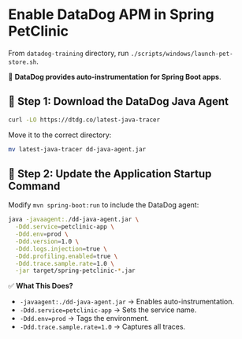 # Enable DataDog APM in Spring PetClinic

From `datadog-training` directory, run `./scripts/windows/launch-pet-store.sh`.

📌 **DataDog provides auto-instrumentation for Spring Boot apps**.

## **🔹 Step 1: Download the DataDog Java Agent**

```bash
curl -LO https://dtdg.co/latest-java-tracer
```

Move it to the correct directory:

```bash
mv latest-java-tracer dd-java-agent.jar
```

## **🔹 Step 2: Update the Application Startup Command**

Modify `mvn spring-boot:run` to include the DataDog agent:

```bash
java -javaagent:./dd-java-agent.jar \
  -Ddd.service=petclinic-app \
  -Ddd.env=prod \
  -Ddd.version=1.0 \
  -Ddd.logs.injection=true \
  -Ddd.profiling.enabled=true \
  -Ddd.trace.sample.rate=1.0 \
  -jar target/spring-petclinic-*.jar
```

✅ **What This Does?**

- `-javaagent:./dd-java-agent.jar` → Enables auto-instrumentation.
- `-Ddd.service=petclinic-app` → Sets the service name.
- `-Ddd.env=prod` → Tags the environment.
- `-Ddd.trace.sample.rate=1.0` → Captures all traces.
